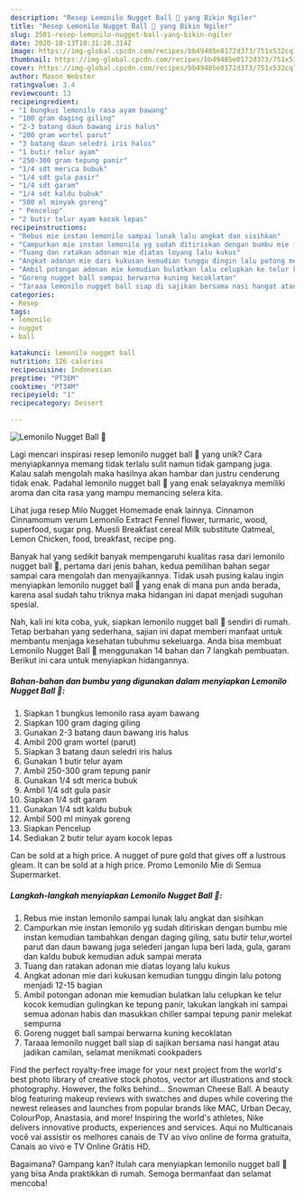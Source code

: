 ```yaml
---
description: "Resep Lemonilo Nugget Ball 🍘 yang Bikin Ngiler"
title: "Resep Lemonilo Nugget Ball 🍘 yang Bikin Ngiler"
slug: 3501-resep-lemonilo-nugget-ball-yang-bikin-ngiler
date: 2020-10-13T10:31:26.314Z
image: https://img-global.cpcdn.com/recipes/bb49485e0172d373/751x532cq70/lemonilo-nugget-ball-🍘-foto-resep-utama.jpg
thumbnail: https://img-global.cpcdn.com/recipes/bb49485e0172d373/751x532cq70/lemonilo-nugget-ball-🍘-foto-resep-utama.jpg
cover: https://img-global.cpcdn.com/recipes/bb49485e0172d373/751x532cq70/lemonilo-nugget-ball-🍘-foto-resep-utama.jpg
author: Mason Webster
ratingvalue: 3.4
reviewcount: 13
recipeingredient:
- "1 bungkus lemonilo rasa ayam bawang"
- "100 gram daging giling"
- "2-3 batang daun bawang iris halus"
- "200 gram wortel parut"
- "3 batang daun seledri iris halus"
- "1 butir telur ayam"
- "250-300 gram tepung panir"
- "1/4 sdt merica bubuk"
- "1/4 sdt gula pasir"
- "1/4 sdt garam"
- "1/4 sdt kaldu bubuk"
- "500 ml minyak goreng"
- " Pencelup"
- "2 butir telur ayam kocok lepas"
recipeinstructions:
- "Rebus mie instan lemonilo sampai lunak lalu angkat dan sisihkan"
- "Campurkan mie instan lemonilo yg sudah ditiriskan dengan bumbu mie instan kemudian tambahkan dengan daging giling, satu butir telur,wortel parut dan daun bawang juga selederi jangan lupa beri lada, gula, garam dan kaldu bubuk kemudian aduk sampai merata"
- "Tuang dan ratakan adonan mie diatas loyang lalu kukus"
- "Angkat adonan mie dari kukusan kemudian tunggu dingin lalu potong menjadi 12-15 bagian"
- "Ambil potongan adonan mie kemudian bulatkan lalu celupkan ke telur kocok kemudian gulingkan ke tepung panir, lakukan langkah ini sampai semua adonan habis dan masukkan chiller sampai tepung panir melekat sempurna"
- "Goreng nugget ball sampai berwarna kuning kecoklatan"
- "Taraaa lemonilo nugget ball siap di sajikan bersama nasi hangat atau jadikan camilan, selamat menikmati cookpaders"
categories:
- Resep
tags:
- lemonilo
- nugget
- ball

katakunci: lemonilo nugget ball 
nutrition: 126 calories
recipecuisine: Indonesian
preptime: "PT36M"
cooktime: "PT34M"
recipeyield: "1"
recipecategory: Dessert

---
```



![Lemonilo Nugget Ball 🍘](https://img-global.cpcdn.com/recipes/bb49485e0172d373/751x532cq70/lemonilo-nugget-ball-🍘-foto-resep-utama.jpg)

Lagi mencari inspirasi resep lemonilo nugget ball 🍘 yang unik? Cara menyiapkannya memang tidak terlalu sulit namun tidak gampang juga. Kalau salah mengolah maka hasilnya akan hambar dan justru cenderung tidak enak. Padahal lemonilo nugget ball 🍘 yang enak selayaknya memiliki aroma dan cita rasa yang mampu memancing selera kita.

Lihat juga resep Milo Nugget Homemade enak lainnya. Cinnamon Cinnamomum verum Lemonilo Extract Fennel flower, turmaric, wood, superfood, sugar png. Muesli Breakfast cereal Milk substitute Oatmeal, Lemon Chicken, food, breakfast, recipe png.

Banyak hal yang sedikit banyak mempengaruhi kualitas rasa dari lemonilo nugget ball 🍘, pertama dari jenis bahan, kedua pemilihan bahan segar sampai cara mengolah dan menyajikannya. Tidak usah pusing kalau ingin menyiapkan lemonilo nugget ball 🍘 yang enak di mana pun anda berada, karena asal sudah tahu triknya maka hidangan ini dapat menjadi suguhan spesial.


Nah, kali ini kita coba, yuk, siapkan lemonilo nugget ball 🍘 sendiri di rumah. Tetap berbahan yang sederhana, sajian ini dapat memberi manfaat untuk membantu menjaga kesehatan tubuhmu sekeluarga. Anda bisa membuat Lemonilo Nugget Ball 🍘 menggunakan 14 bahan dan 7 langkah pembuatan. Berikut ini cara untuk menyiapkan hidangannya.

<!--inarticleads1-->

##### Bahan-bahan dan bumbu yang digunakan dalam menyiapkan Lemonilo Nugget Ball 🍘:

1. Siapkan 1 bungkus lemonilo rasa ayam bawang
1. Siapkan 100 gram daging giling
1. Gunakan 2-3 batang daun bawang iris halus
1. Ambil 200 gram wortel (parut)
1. Siapkan 3 batang daun seledri iris halus
1. Gunakan 1 butir telur ayam
1. Ambil 250-300 gram tepung panir
1. Gunakan 1/4 sdt merica bubuk
1. Ambil 1/4 sdt gula pasir
1. Siapkan 1/4 sdt garam
1. Gunakan 1/4 sdt kaldu bubuk
1. Ambil 500 ml minyak goreng
1. Siapkan  Pencelup
1. Sediakan 2 butir telur ayam kocok lepas


Can be sold at a high price. A nugget of pure gold that gives off a lustrous gleam. It can be sold at a high price. Promo Lemonilo Mie di Semua Supermarket. 

<!--inarticleads2-->

##### Langkah-langkah menyiapkan Lemonilo Nugget Ball 🍘:

1. Rebus mie instan lemonilo sampai lunak lalu angkat dan sisihkan
1. Campurkan mie instan lemonilo yg sudah ditiriskan dengan bumbu mie instan kemudian tambahkan dengan daging giling, satu butir telur,wortel parut dan daun bawang juga selederi jangan lupa beri lada, gula, garam dan kaldu bubuk kemudian aduk sampai merata
1. Tuang dan ratakan adonan mie diatas loyang lalu kukus
1. Angkat adonan mie dari kukusan kemudian tunggu dingin lalu potong menjadi 12-15 bagian
1. Ambil potongan adonan mie kemudian bulatkan lalu celupkan ke telur kocok kemudian gulingkan ke tepung panir, lakukan langkah ini sampai semua adonan habis dan masukkan chiller sampai tepung panir melekat sempurna
1. Goreng nugget ball sampai berwarna kuning kecoklatan
1. Taraaa lemonilo nugget ball siap di sajikan bersama nasi hangat atau jadikan camilan, selamat menikmati cookpaders


Find the perfect royalty-free image for your next project from the world&#39;s best photo library of creative stock photos, vector art illustrations and stock photography. However, the folks behind… Snowman Cheese Ball. A beauty blog featuring makeup reviews with swatches and dupes while covering the newest releases and launches from popular brands like MAC, Urban Decay, ColourPop, Anastasia, and more! Inspiring the world&#39;s athletes, Nike delivers innovative products, experiences and services. Aqui no Multicanais você vai assistir os melhores canais de TV ao vivo online de forma gratuita, Canais ao vivo e TV Online Grátis HD. 

Bagaimana? Gampang kan? Itulah cara menyiapkan lemonilo nugget ball 🍘 yang bisa Anda praktikkan di rumah. Semoga bermanfaat dan selamat mencoba!
